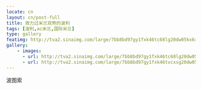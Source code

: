 ```yaml
---
locate: cn
layout: cn/post-full
title: 效力过米兰双熊的波利
tags: [波利,ac米兰,国际米兰]
type: gallery
featimg: http://tva2.sinaimg.com/large/7bb8bd97gy1fxk46tc68lg20dw05kx6r.gif
gallery:
    - images:
      - url: http://tva2.sinaimg.com/large/7bb8bd97gy1fxk46tc68lg20dw05kx6r.gif
      - url: http://tva2.sinaimg.com/large/7bb8bd97gy1fxk46tvcxsg20dw05k1kz.gif
---
```


波图索